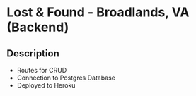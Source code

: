 # Lost & Found - Broadlands, VA (Backend)

## Description

- Routes for CRUD
- Connection to Postgres Database
- Deployed to Heroku
